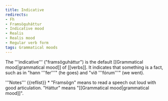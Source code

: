 ```yaml
---
title: Indicative
redirects:
- Fh
- Framsöguháttur
- Indicative mood
- Realis
- Realis mood
- Regular verb form
tags: Grammatical moods
---
```


The '''indicative''' ("framsöguháttur") is the default [[Grammatical mood|grammatical mood]] of [[verbs]]. It indicates that something is a fact, such as in "hann '''fer'''" (he goes) and "við '''fórum'''" (we went).

<div class=notes>
'''Notes'''
{{reflist}}
* "Framsögn" means to read a speech out loud with good articulation. "Háttur" means "[[Grammatical mood|grammatical mood]]".
</div>

